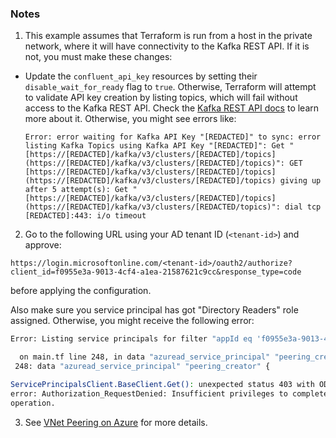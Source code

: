 ### Notes

1. This example assumes that Terraform is run from a host in the private network, where it will have connectivity to the Kafka REST API. If it is not, you must make these changes:

  * Update the `confluent_api_key` resources by setting their `disable_wait_for_ready` flag to `true`. Otherwise, Terraform will attempt to validate API key creation by listing topics, which will fail without access to the Kafka REST API. Check the [Kafka REST API docs](https://docs.confluent.io/cloud/current/api.html#tag/Topic-(v3)) to learn more about it. Otherwise, you might see errors like:

    ```
    Error: error waiting for Kafka API Key "[REDACTED]" to sync: error listing Kafka Topics using Kafka API Key "[REDACTED]": Get "[https://[REDACTED]/kafka/v3/clusters/[REDACTED]/topics](https://[REDACTED]/kafka/v3/clusters/[REDACTED]/topics)": GET [https://[REDACTED]/kafka/v3/clusters/[REDACTED]/topics](https://[REDACTED]/kafka/v3/clusters/[REDACTED]/topics) giving up after 5 attempt(s): Get "[https://[REDACTED]/kafka/v3/clusters/[REDACTED]/topics](https://[REDACTED]/kafka/v3/clusters/[REDACTED/topics)": dial tcp [REDACTED]:443: i/o timeout
    ```

2. Go to the following URL using your AD tenant ID (`<tenant-id>`) and approve:

```
https://login.microsoftonline.com/<tenant-id>/oauth2/authorize?client_id=f0955e3a-9013-4cf4-a1ea-21587621c9cc&response_type=code
```

before applying the configuration.

Also make sure you service principal has got "Directory Readers" role assigned. Otherwise, you might receive the following error:
```bash
Error: Listing service principals for filter "appId eq 'f0955e3a-9013-4cf4-a1ea-21587621c9cc'"

  on main.tf line 248, in data "azuread_service_principal" "peering_creator":
 248: data "azuread_service_principal" "peering_creator" {

ServicePrincipalsClient.BaseClient.Get(): unexpected status 403 with OData
error: Authorization_RequestDenied: Insufficient privileges to complete the
operation.
```

3. See [VNet Peering on Azure](https://docs.confluent.io/cloud/current/networking/peering/azure-peering.html) for more details.
